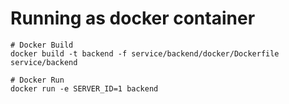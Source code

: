 # Running as docker container

    # Docker Build
    docker build -t backend -f service/backend/docker/Dockerfile service/backend

    # Docker Run
    docker run -e SERVER_ID=1 backend